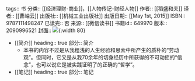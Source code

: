 tags:: 书
分类:: [[经济理财-商业]]，[[人物传记-财经人物]]
作者:: [[稻盛和夫]]
译者:: [[曹岫云]]
出版社:: [[机械工业出版社]]
出版日期:: [[May 1st, 2015]]
ISBN:: 9787111498247
已读完:: 否
来源:: [[微信读书]]
书籍id:: 649970
版本:: 2090996521
封面:: ![](https://weread-1258476243.file.myqcloud.com/weread/cover/51/YueWen_649970/s_YueWen_649970.jpg){:width 80}

- [[简介]]
  heading:: true
  部分:: 简介
	- 本书的内容不过是从我粗浅的人生经验和思索中所产生的质朴的“劳动观”。但同时，它又是从我70余年的切身经历中所获得的不可动摇的“信念”，也可以说它是被实践证明了的正确的“哲学”。
- [[笔记]]
  heading:: true
  部分:: 笔记